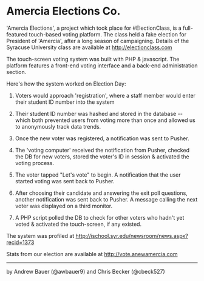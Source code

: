 Amercia Elections Co.
============

'Amercia Elections', a project which took place for #ElectionClass, is a full-featured touch-based voting platform. 
The class held a fake election for President of 'Amercia', after a long season of campaigning. Details of the Syracuse University class are available at http://electionclass.com

The touch-screen voting system was built with PHP & javascript. The platform features a front-end voting interface and a back-end administration section.

Here's how the system worked on Election Day:

1) Voters would approach 'registration', where a staff member would enter their student ID number into the system

2) Their student ID number was hashed and stored in the database -- which both prevented users from voting more than once and allowed us to anonymously track data trends.

3) Once the new voter was registered, a notification was sent to Pusher.

4) The 'voting computer' received the notification from Pusher, checked the DB for new voters, stored the voter's ID in session & activated the voting process.

5) The voter tapped "Let's vote" to begin. A notification that the user started voting was sent back to Pusher.

6) After choosing their candidate and answering the exit poll questions, another notification was sent back to Pusher. A message calling the next voter was displayed on a third monitor.

7) A PHP script polled the DB to check for other voters who hadn't yet voted & activated the touch-screen, if any existed.

The system was profiled at http://ischool.syr.edu/newsroom/news.aspx?recid=1373

Stats from our election are available at http://vote.anewamercia.com
  
---------

by Andrew Bauer (@awbauer9) and Chris Becker (@cbeck527)